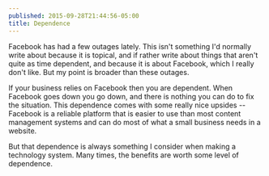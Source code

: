 ```yaml
---
published: 2015-09-28T21:44:56-05:00
title: Dependence
---
```

Facebook has had a few outages lately. This isn't something I'd normally write about because it is topical, and if rather write about things that aren't quite as time dependent, and because it is about Facebook, which I really don't like. But my point is broader than these outages.

If your business relies on Facebook then you are dependent. When Facebook goes down you go down, and there is nothing you can do to fix the situation. This dependence comes with some really nice upsides -- Facebook is a reliable platform that is easier to use than most content management systems and can do most of what a small business needs in a website.

But that dependence is always something I consider when making a technology system. Many times, the benefits are worth some level of dependence.